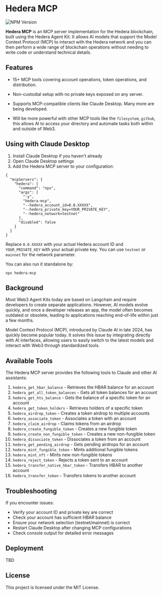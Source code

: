 # Hedera MCP

![NPM Version](https://img.shields.io/npm/v/hedera-mcp)

**Hedera MCP** is an MCP server implementation for the Hedera blockchain, built using the Hedera Agent Kit. It allows AI models that support the Model Context Protocol (MCP) to interact with the Hedera network and you can then perform a wide range of blockchain operations without needing to write code or understand technical details.

## Features
- 15+ MCP tools covering account operations, token operations, and distribution.

- Non-custodial setup with no private keys exposed on any server. 

- Supports MCP-compatible clients like Claude Desktop. Many more are being developed.

- Will be more powerful with other MCP tools like the `filesystem`, `github`, this allows AI to access your directory and automate tasks both within and outside of Web3.

## Using with Claude Desktop

1. Install Claude Desktop if you haven't already
2. Open Claude Desktop settings
3. Add the Hedera MCP server to your configuration:

```
{
  "mcpServers": {
    "hedera": {
      "command": "npx",
      "args": [
        "-y",
        "hedera-mcp",
        "--hedera_account_id=0.0.XXXXX",
        "--hedera_private_key=YOUR_PRIVATE_KEY",
        "--hedera_network=testnet"
      ],
      "disabled": false
    }
  }
}
```

Replace `0.0.XXXXX` with your actual Hedera account ID and `YOUR_PRIVATE_KEY` with your actual private key. You can use `testnet` or `mainnet` for the network parameter.

You can also run it standalone by:
```
npx hedera-mcp
```

## Background

Most Web3 Agent Kits today are based on Langchain and require developers to create separate applications. However, AI models evolve quickly, and once a developer releases an app, the model often becomes outdated or obsolete, leading to applications reaching end-of-life within just a few months.

Model Context Protocol (MCP), introduced by Claude AI in late 2024, has quickly become popular today. It solves this issue by integrating directly with AI interfaces, allowing users to easily switch to the latest models and interact with Web3 through standardized tools.

## Available Tools

The Hedera MCP server provides the following tools to Claude and other AI assistants:

1. `hedera_get_hbar_balance` - Retrieves the HBAR balance for an account
2. `hedera_get_all_token_balances` - Gets all token balances for an account
3. `hedera_get_hts_balance` - Gets the balance of a specific token for an account
4. `hedera_get_token_holders` - Retrieves holders of a specific token
5. `hedera_airdrop_token` - Creates a token airdrop to multiple accounts
6. `hedera_associate_token` - Associates a token with an account
7. `hedera_claim_airdrop` - Claims tokens from an airdrop
8. `hedera_create_fungible_token` - Creates a new fungible token
9. `hedera_create_non_fungible_token` - Creates a new non-fungible token
10. `hedera_dissociate_token` - Dissociates a token from an account
11. `hedera_get_pending_airdrop` - Gets pending airdrops for an account
12. `hedera_mint_fungible_token` - Mints additional fungible tokens
13. `hedera_mint_nft` - Mints new non-fungible tokens
14. `hedera_reject_token` - Rejects a token sent to an account
15. `hedera_transfer_native_hbar_token` - Transfers HBAR to another account
16. `hedera_transfer_token` - Transfers tokens to another account

## Troubleshooting
If you encounter issues:

- Verify your account ID and private key are correct
- Check your account has sufficient HBAR balance
- Ensure your network selection (testnet/mainnet) is correct
- Restart Claude Desktop after changing MCP configurations
- Check console output for detailed error messages

## Deployment

TBD

## License
This project is licensed under the MIT License.


